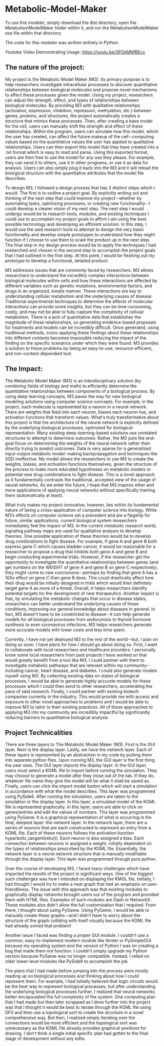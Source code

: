 # Metabolic-Model-Maker

To use this modeler, simply download the dist directory, open the MetabolismModelMaker folder within it, 
and run the MetabolismModelMaker exe file within that directory.

The code for this modeler was written entirely in Python.

Youtube Video Demonstrating Usage: https://youtu.be/3PZeMNfBEcc

##  The nature of the project:

My project is the Metabolic Model Maker (M3). Its primary purpose is to help researchers investigate intracellular processes to discover quantitative relationships between biological molecules and propose novel mechanisms to affect these processes given the model. Using my project, researchers can adjust the strength, effect, and types of relationships between biological molecules. By providing M3 with qualitative relationships (activation, expression, inhibition, repression, methylation, etc.) between genes, proteins, and structures, the project automatically creates a structure that mimics these processes. Then, after creating a base model for the cell, users can manually shift the strength and effect of these relationships. Within the program, users can simulate how this model, which the user has created, can affect the future makeup of the cell--computing values based on the quantitative values the user has applied to qualitative relationships. Users can then export this model that they have created into a .txt format which is easy to read and parse. Using this exported format, users are then free to use the model for any use they please. For example, they can send it to others, use it in other programs, or use it as data for analysis. Users can also simply plug it back into the M3 and it will reload the biological structure with the quantitative attributes that the model file describes. 

To design M3, I followed a design process that has 3 distinct steps which I would. The first is to outline a project goal. By explicitly writing out and thinking of the next step that could improve my project--whether by automating tasks, optimizing processes, or creating new functionality--I could develop a clearer vision of my next step. The next step I would undergo would be to research tools, modules, and existing techniques I could use to accomplish my project goals to affirm I am using the best possible technology and developing an efficient solution. In this step, I would use the said research tools to attempt to design the very basic functionality and develop simple prototypes to understand how they might function if I choose to use them to scale the product up in the next step. The final step in my design process would be to apply the techniques I had researched and chosen in the second step to accomplish the project goals that I had outlined in the first step. At this point, I would be fleshing out my prototype to develop a functional, detailed product.

M3 addresses issues that are commonly faced by researchers. M3 allows researchers to understand the incredibly complex interactions between biological molecules within cells and how these interactions are affected by different variables such as genetic mutations, environmental factors, and drugs in an organized, simple manner. These interactions are key to understanding cellular metabolism and the underlying causes of disease. Traditional experimental techniques to determine the effects of molecular interactions can provide some insights, but they can be time-consuming, costly, and may not be able to fully capture the complexity of cellular metabolism. There is a lack of quantitative data that establishes the magnitude of these relationships, so generating evidence-based proposals for treatments and models can be incredibly difficult. Once generated, using traditional methods, cross-applying these findings about these relationships into different contexts becomes impossible reducing the impact of the finding on the specific scenarios under which they were found. M3 provides a solution to these problems by being an easy-to-use, resource-efficient, and non-context-dependent tool.

## The Impact:

The Metabolic Model Maker (M3) is an interdisciplinary solution (by combining fields of biology and math) to efficiently determine the quantitative relationships between components of a biological process. By using deep learning concepts, M3 paves the way for new biological modeling solutions using computer science concepts. For example, in the project, each molecule is represented by a neuron in a neural network. There are weights that feed into each neuron, biases each neuron has, and activation functions that transform values. What's truly transformative about this project is that the architecture of the neural network is explicitly defined by the underlying biological processes, optimized for biological representation. Many existing deep-learning-based solutions use unrelated structures to attempt to determine outcomes. Rather, the M3 puts the end-goal focus on determining the weights of the neural network rather than directly trying to predict outcomes. Data is very sparse for a generalized input-output metabolic model: making backpropagation and techniques like SGD ineffective. My model allows the researchers to use M3 to create the weights, biases, and activation functions themselves, given the structure of the process to make more educated hypotheses on metabolic models or potential new drug combinations to fight disease. This is a novel approach as it fundamentally contrasts the traditional, accepted view of the usage of neural networks. As we enter the future, I hope that M3 inspires other and more applications of applying neural networks without specifically training them (automatically at least).

What truly makes my project innovative, however, lies within its fundamental nature of being a cross-application of computer science into biology. While M3’s effects on computer science set a precedent and are a flagship for future, similar applications, current biological system researchers immediately feel the impact of M3. In the current metabolic research world, signaling pathway maps are used for qualitative analysis to develop theories. One possible application of these theories would be to develop drug combinations to fight disease. For example, if gene A and gene B both express gene C which causes bladder cancer, it would be reasonable for a researcher to propose a drug that inhibits both gene A and gene B and begin conducting experimental trials. However, if the researcher got the opportunity to investigate the quantitative relationships between genes (and get numbers on the WEIGHT of gene A and gene B on gene C respectively), they might come to new conclusions--perhaps by finding that gene A has a 100x effect on gene C than gene B does. This could drastically affect how their drug would be initially designed in trials which would then definitely target gene A as more of a threat. Overall, it helps researchers identify potential targets for the development of new therapeutics. 
Another impact is that, by simulating the metabolic changes that occur in disease states, researchers can better understand the underlying causes of these conditions, improving our general knowledge about diseases in general. In fact, M3 doesn’t have to be constricted to disease--it can help generate models for all biological processes from endocytosis to thyroid hormone synthesis to even coronavirus infections. M3 helps researchers generate more accurate models with lower costs and less time spent. 

Currently, I have not yet deployed M3 to the rest of the world--but, I plan on doing so soon. I have plans for how I should go about doing so. First, I want to collaborate with local researchers and healthcare providers. I personally know some local researchers from past projects I have worked on that would greatly benefit from a tool like M3. I could partner with them to investigate metabolic pathways that are relevant within my community--including cancer, heart disease, and diabetes. I could also generate models myself using M3. By collecting existing data on states of biological processes, I would be able to generate highly accurate models for these processes which I could then send to other researchers, accelerating the pace of said research. Finally, I could partner with existing biotech companies currently in the industry. This would provide me with access and exposure to other novel approaches to problems and I would be able to improve M3 to tailor to their existing practices. All of these approaches to applying M3 into my community are incredibly impactful by significantly reducing barriers to quantitative biological analysis

## Project Technicalities

There are three layers to The Metabolic Model Maker (M3). First is the GUI layer. Next is the display layer. Lastly, we have the network layer. Each of these layers is represented by an abstraction in my code by putting them into separate python files. Upon running M3, the GUI layer is the first thing the user sees. The GUI layer imports the display layer. In the GUI layer, users must select a KGML file to import before running the simulation. They may choose to generate a model after they close out of the tab. If they do, whatever file name they give the model will be what it shall be saved as. Finally, users can click the import model button which will start a simulation in accordance with what the model describes. This layer was programmed using PySide6.
After running the simulation, users are taken to the simulation or the display layer. In this layer, a simulated model of the KGML file is represented graphically. In this layer, users are able to click on genes/entries and edit the values of numbers. This layer was programmed using PyGame. It is a graphical representation of what is occurring in the final, deepest layer: the network layer.
In the network layer, there are a series of neurons that are each constructed to represent an entry from a KGML file. Each of these neurons follows the activation function hyperbolic_tangent(relu()). Each neuron is also assigned a bias. Each connection between neurons is assigned a weight, initially dependent on the types of relationships prescribed by the KGML file. Essentially, the network layer is a neural network structure that is manually modifiable through the display layer. This layer was programmed through pure python.

Over the course of developing M3, I faced many challenges which have impacted the results of the project in significant ways. One of the biggest such challenges was how I intended on displaying the KMGL file. Initially, I had thought I would try to make a neat graph that had an emphasis on user-friendliness. The issue with this approach was that existing modules to graphically display networks brought users out of the program and provided them with HTML files. Examples of such modules are Dash or NetworkX. These modules also didn’t allow the full customization that I required. From there, I thought about using PyGame. Using PyGame, I would be able to manually create these graphs--and I didn’t have to worry about the structure of the graph colliding with itself visually because the KGML file had already solved that problem! 

Another issue I faced was finding a proper GUI module. I couldn’t use a common, easy-to-implement modern module like tkinter or PySimpleGUI because my operating system and the version of Python I was on creating a bug that made them not function. I couldn’t simply upgrade my Python version because PyGame was no longer compatible. Instead, I relied on older lower-level modules like PySide6 to accomplish the job.

The plans that I had made before jumping into the process were mostly reading up on biological processes and thinking about how I could represent them. For example, I had initially believed that logic circuits would be the best way to represent biological processes, but after understanding the underlying biological processes further, I realized that neural networks better encapsulated the full complexity of the system. One computing plan that I had made but then later scrapped as I dove further into the project was that I thought it would be best to iterate through the KGML file using DFS and then use a topological sort to create the structure in a novel comprehensive way. But then, I realized simply iterating over the connections would be more efficient and the topological sort was unnecessary as the KGML file already provides graphical positions for drawing. I don’t think a single initial specific plan had gotten to the final stage of development without any edits.


